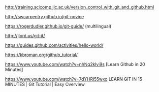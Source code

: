 http://training.scicomp.jic.ac.uk/version_control_with_git_and_github.html

http://swcarpentry.github.io/git-novice

https://rogerdudler.github.io/git-guide/    (multilingual)

http://jlord.us/git-it/

https://guides.github.com/activities/hello-world/

https://kbroman.org/github_tutorial/


https://www.youtube.com/watch?v=nhNq2kIvi9s
[Learn Github in 20 Minutes]

https://www.youtube.com/watch?v=7dYHRI55wxo
LEARN GIT IN 15 MINUTES | Git Tutorial | Easy Overview
